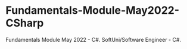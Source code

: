 # Fundamentals-Module-May2022-CSharp
Fundamentals Module May 2022 - C#. SoftUni/Software Engineer - C#.
